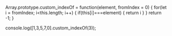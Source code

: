  <!-- indexOf(): Get the index of the first occurrence of an element in an array. -->

Array.prototype.custom_indexOf = function(element, fromIndex = 0) {
for(let i = fromIndex; i<this.length; i++) {
    if(this[i]===element) {
        return i
        }
    }
    return -1;
}

console.log([1,3,5,7,0].custom_indexOf(3));
